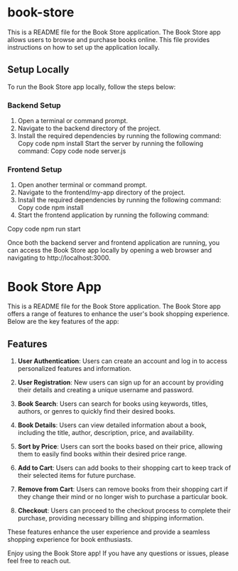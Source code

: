 # book-store
This is a README file for the Book Store application.
The Book Store app allows users to browse and purchase books online. 
This file provides instructions on how to set up the application locally.

## Setup Locally
To run the Book Store app locally, follow the steps below:

### Backend Setup
1. Open a terminal or command prompt.
2. Navigate to the backend directory of the project.
3. Install the required dependencies by running the following command:
Copy code
   npm install
Start the server by running the following command:
Copy code
node server.js
### Frontend Setup
1. Open another terminal or command prompt.
2. Navigate to the frontend/my-app directory of the project.
3. Install the required dependencies by running the following command:
  Copy code
  npm install
4. Start the frontend application by running the following command:
 
Copy code
npm run start

Once both the backend server and frontend application are running, you can access the Book Store 
app locally by opening a web browser and navigating to http://localhost:3000.


# Book Store App

This is a README file for the Book Store application. The Book Store app offers a range of features to enhance the user's book shopping experience. Below are the key features of the app:

## Features

1. **User Authentication**: Users can create an account and log in to access personalized features and information.

2. **User Registration**: New users can sign up for an account by providing their details and creating a unique username and password.

3. **Book Search**: Users can search for books using keywords, titles, authors, or genres to quickly find their desired books.

4. **Book Details**: Users can view detailed information about a book, including the title, author, description, price, and availability.

5. **Sort by Price**: Users can sort the books based on their price, allowing them to easily find books within their desired price range.

6. **Add to Cart**: Users can add books to their shopping cart to keep track of their selected items for future purchase.

7. **Remove from Cart**: Users can remove books from their shopping cart if they change their mind or no longer wish to purchase a particular book.

8. **Checkout**: Users can proceed to the checkout process to complete their purchase, providing necessary billing and shipping information.

These features enhance the user experience and provide a seamless shopping experience for book enthusiasts.

Enjoy using the Book Store app! If you have any questions or issues, please feel free to reach out.
